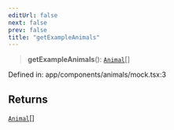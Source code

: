 ```yaml
---
editUrl: false
next: false
prev: false
title: "getExampleAnimals"
---
```


> **getExampleAnimals**(): [`Animal`](/docs/code/frontend/app/types/animal/type-aliases/animal/)[]

Defined in: app/components/animals/mock.tsx:3

## Returns

[`Animal`](/docs/code/frontend/app/types/animal/type-aliases/animal/)[]
